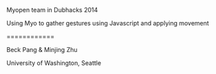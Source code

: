 Myopen team in Dubhacks 2014

Using Myo to gather gestures using Javascript and applying movement

============

Beck Pang & Minjing Zhu


University of Washington, Seattle
